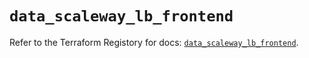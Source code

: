 # `data_scaleway_lb_frontend`

Refer to the Terraform Registory for docs: [`data_scaleway_lb_frontend`](https://www.terraform.io/docs/providers/scaleway/d/lb_frontend).
